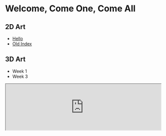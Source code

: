 # Welcome, Come One, Come All

## 2D Art
- [Hello](https://ericawinfrey.myportfolio.com/)
- [Old Index](./index'demo'.html)

## 3D Art
- Week 1
- Week 3

<iframe src = "https://aquarica.github.io/ProgrammingDigitalMedia/Sketches/1/index.html" style="width:100%"></iframe>